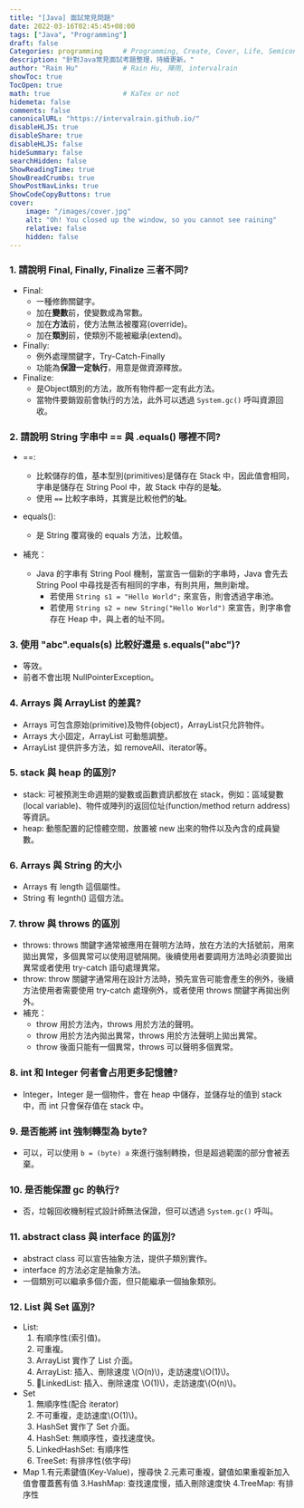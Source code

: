 ```yaml
---
title: "[Java] 面試常見問題"
date: 2022-03-16T02:45:45+08:00
tags: ["Java", "Programming"]
draft: false
Categories: programming     # Programming, Create, Cover, Life, Semiconductor, Leetcode, Logic Design, Daily, Operating System, CS50
description: "針對Java常見面試考題整理，持續更新。" 
author: "Rain Hu"           # Rain Hu, 陣雨, intervalrain
showToc: true
TocOpen: true
math: true                  # KaTex or not
hidemeta: false
comments: false
canonicalURL: "https://intervalrain.github.io/"
disableHLJS: true
disableShare: true
disableHLJS: false
hideSummary: false
searchHidden: false
ShowReadingTime: true
ShowBreadCrumbs: true
ShowPostNavLinks: true
ShowCodeCopyButtons: true
cover:
    image: "/images/cover.jpg"
    alt: "Oh! You closed up the window, so you cannot see raining"
    relative: false
    hidden: false
---
```

### 1. 請說明 Final, Finally, Finalize 三者不同?
+ Final:
    + 一種修飾關鍵字。
    + 加在**變數**前，使變數成為常數。
    + 加在**方法**前，使方法無法被覆寫(override)。
    + 加在**類別**前，使類別不能被繼承(extend)。
+ Finally:
    + 例外處理關鍵字，Try-Catch-Finally
    + 功能為**保證一定執行**，用意是做資源釋放。
+ Finalize: 
    + 是Object類別的方法，故所有物件都一定有此方法。
    + 當物件要銷毀前會執行的方法，此外可以透過 `System.gc()` 呼叫資源回收。


### 2. 請說明 String 字串中 == 與 .equals() 哪裡不同?
+ ==:
    + 比較儲存的值，基本型別(primitives)是儲存在 Stack 中，因此值會相同，字串是儲存在 String Pool 中，故 Stack 中存的是**址**。
    + 使用 `==` 比較字串時，其實是比較他們的**址**。
+ equals():
    + 是 String 覆寫後的 equals 方法，比較值。

+ 補充：
    + Java 的字串有 String Pool 機制，當宣告一個新的字串時，Java 會先去 String Pool 中尋找是否有相同的字串，有則共用，無則新增。
        + 若使用 `String s1 = "Hello World";` 來宣告，則會透過字串池。
        + 若使用 `String s2 = new String("Hello World")` 來宣告，則字串會存在 Heap 中，與上者的址不同。

### 3. 使用 "abc".equals(s) 比較好還是 s.equals("abc")?
+ 等效。
+ 前者不會出現 NullPointerException。

### 4. Arrays 與 ArrayList 的差異?
+ Arrays 可包含原始(primitive)及物件(object)，ArrayList只允許物件。
+ Arrays 大小固定，ArrayList 可動態調整。
+ ArrayList 提供許多方法，如 removeAll、iterator等。

### 5. stack 與 heap 的區別?
+ stack: 可被預測生命週期的變數或函數資訊都放在 stack，例如：區域變數(local variable)、物件或陣列的返回位址(function/method return address)等資訊。
+ heap: 動態配置的記憶體空間，放置被 new 出來的物件以及內含的成員變數。

### 6. Arrays 與 String 的大小
+ Arrays 有 length 這個屬性。
+ String 有 legnth() 這個方法。

### 7. throw 與 throws 的區別
+ throws: throws 關鍵字通常被應用在聲明方法時，放在方法的大括號前，用來拋出異常，多個異常可以使用逗號隔開。後續使用者要調用方法時必須要拋出異常或者使用 try-catch 語句處理異常。
+ throw: throw 關鍵字通常用在設計方法時，預先宣告可能會產生的例外，後續方法使用者需要使用 try-catch 處理例外，或者使用 throws 關鍵字再拋出例外。
+ 補充：
    + throw 用於方法內，throws 用於方法的聲明。
    + throw 用於方法內拋出異常，throws 用於方法聲明上拋出異常。
    + throw 後面只能有一個異常，throws 可以聲明多個異常。

### 8. int 和 Integer 何者會占用更多記憶體?
+ Integer，Integer 是一個物件，會在 heap 中儲存，並儲存址的值到 stack 中，而 int 只會保存值在 stack 中。

### 9. 是否能將 int 強制轉型為 byte?
+ 可以，可以使用 `b = (byte) a` 來進行強制轉換，但是超過範圍的部分會被丟棄。

### 10. 是否能保證 gc 的執行?
+ 否，垃報回收機制程式設計師無法保證，但可以透過 `System.gc()` 呼叫。

### 11. abstract class 與 interface 的區別?
+ abstract class 可以宣告抽象方法，提供子類別實作。
+ interface 的方法必定是抽象方法。
+ 一個類別可以繼承多個介面，但只能繼承一個抽象類別。

### 12. List 與 Set 區別?
+ List: 
    1. 有順序性(索引值)。
    2. 可重複。
    3. ArrayList 實作了 List 介面。
    4. ArrayList: 插入、刪除速度 \\(O(n)\\)，走訪速度\\(O(1)\\)。
    5. LinkedList: 插入、刪除速度 \\O(1)\\)，走訪速度\\(O(n)\\)。
+ Set
    1. 無順序性(配合 iterator)
    2. 不可重複，走訪速度\\(O(1)\\)。
    3. HashSet 實作了 Set 介面。
    4. HashSet: 無順序性，查找速度快。
    5. LinkedHashSet: 有順序性
    6. TreeSet: 有排序性(依字母)
+ Map
    1.有元素鍵值(Key-Value)，搜尋快
    2.元素可重複，鍵值如果重複新加入值會覆蓋舊有值
    3.HashMap: 查找速度慢，插入刪除速度快
    4.TreeMap: 有排序性